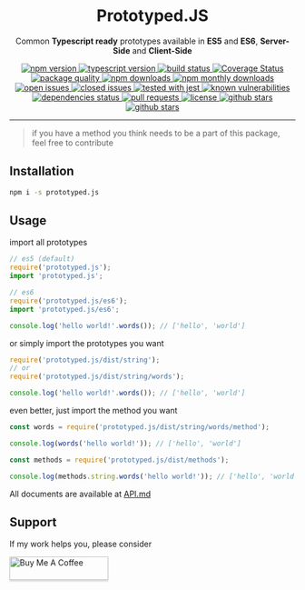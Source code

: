 <div align="center">
	<h1>Prototyped.JS</h1>
	<p>Common <b>Typescript ready</b> prototypes available in <b>ES5</b> and <b>ES6</b>, <b>Server-Side</b> and <b>Client-Side</b></p>
	<a href="https://www.npmjs.com/package/prototyped.js" target="_blank">
	   <img src="https://img.shields.io/npm/v/prototyped.js.svg" alt="npm version">
	</a>
	<a href="https://www.typescriptlang.org" target="_blank">
		<img src="https://img.shields.io/npm/types/prototyped.js.svg" alt="typescript version">
	</a>
	<a href="https://travis-ci.com/ardalanamini/prototyped.js" target="_blank">
		<img src="https://api.travis-ci.com/ardalanamini/prototyped.js.svg?branch=master" alt="build status">
	</a>
	<a href='https://coveralls.io/github/ardalanamini/prototyped.js?branch=master'  target="_blank">
		<img src='https://coveralls.io/repos/github/ardalanamini/prototyped.js/badge.svg?branch=master' alt='Coverage Status'>
	</a>
	<a href="http://packagequality.com/#?package=prototyped.js" target="_blank">
		<img src="http://npm.packagequality.com/shield/prototyped.js.svg" alt="package quality">
	</a>
	<a href="https://www.npmjs.com/package/prototyped.js" target="_blank">
		<img src="https://img.shields.io/npm/dt/prototyped.js.svg" alt="npm downloads">
	</a>
	<a href="https://www.npmjs.com/package/prototyped.js" target="_blank">
	   <img src="https://img.shields.io/npm/dm/prototyped.js.svg" alt="npm monthly downloads">
	</a>
	<a href="https://github.com/ardalanamini/prototyped.js/issues?q=is%3Aopen+is%3Aissue" target="_blank">
		<img src="https://img.shields.io/github/issues-raw/ardalanamini/prototyped.js.svg" alt="open issues">
	</a>
	<a href="https://github.com/ardalanamini/prototyped.js/issues?q=is%3Aissue+is%3Aclosed" target="_blank">
		<img src="https://img.shields.io/github/issues-closed-raw/ardalanamini/prototyped.js.svg" alt="closed issues">
	</a>
	<a href="https://github.com/facebook/jest" target="_blank">
	   <img src="https://img.shields.io/badge/tested_with-jest-99424f.svg" alt="tested with jest">
	</a><a href="https://snyk.io/test/github/ardalanamini/prototyped.js?targetFile=package.json" target="_blank">
		<img src="https://snyk.io/test/github/ardalanamini/prototyped.js/badge.svg?targetFile=package.json" alt="known vulnerabilities" data-canonical-src="https://snyk.io/test/github/ardalanamini/prototyped.js?targetFile=package.json" style="max-width:100%;">
	</a>
	<a href="https://david-dm.org/ardalanamini/prototyped.js" target="_blank">
		<img src="https://david-dm.org/ardalanamini/prototyped.js.svg" alt="dependencies status">
	</a>
	<a href="https://github.com/ardalanamini/prototyped.js/pulls" target="_blank">
		<img src="https://img.shields.io/badge/PRs-Welcome-brightgreen.svg" alt="pull requests">
	</a>
	<a href="https://github.com/ardalanamini/prototyped.js/blob/master/LICENSE" target="_blank">
		<img src="https://img.shields.io/github/license/ardalanamini/prototyped.js.svg" alt="license">
	</a>
	<a href="https://github.com/ardalanamini/prototyped.js" target="_blank">
		<img src="https://img.shields.io/github/stars/ardalanamini/prototyped.js.svg?style=social&label=Stars" alt="github stars">
	</a>
	<a href="https://github.com/ardalanamini/prototyped.js" target="_blank">
		<img src="https://img.shields.io/github/forks/ardalanamini/prototyped.js.svg?style=social&label=Fork" alt="github stars">
	</a>
	<br>
</div>

- - -

> if you have a method you think needs to be a part of this package, feel free to contribute

## Installation

```bash
npm i -s prototyped.js
```

## Usage

import all prototypes

```javascript
// es5 (default)
require('prototyped.js');
import 'prototyped.js';

// es6
require('prototyped.js/es6');
import 'prototyped.js/es6';

console.log('hello world!'.words()); // ['hello', 'world']
```

or simply import the prototypes you want

```javascript
require('prototyped.js/dist/string');
// or
require('prototyped.js/dist/string/words');

console.log('hello world!'.words()); // ['hello', 'world']
```

even better, just import the method you want

```javascript
const words = require('prototyped.js/dist/string/words/method');

console.log(words('hello world!')); // ['hello', 'world']

const methods = require('prototyped.js/dist/methods');

console.log(methods.string.words('hello world!')); // ['hello', 'world']
```

All documents are available at [API.md](https://github.com/ardalanamini/prototyped.js/blob/master/API.md)

## Support

If my work helps you, please consider

<a href="https://www.buymeacoffee.com/ardalanamini" target="_blank">
	<img src="https://www.buymeacoffee.com/assets/img/custom_images/orange_img.png" alt="Buy Me A Coffee" style="height: 41px !important;width: 174px !important;box-shadow: 0px 3px 2px 0px rgba(190, 190, 190, 0.5) !important;-webkit-box-shadow: 0px 3px 2px 0px rgba(190, 190, 190, 0.5) !important;">
</a>
